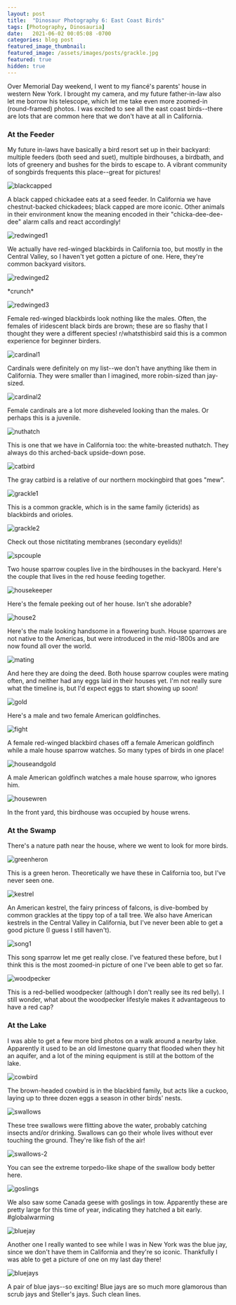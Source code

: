 ```yaml
---
layout: post
title:  "Dinosaur Photography 6: East Coast Birds"
tags: [Photography, Dinosauria]
date:   2021-06-02 00:05:08 -0700
categories: blog post
featured_image_thumbnail:
featured_image: /assets/images/posts/grackle.jpg
featured: true
hidden: true
---
```


Over Memorial Day weekend, I went to my fiancé's parents' house in western New York.  I brought my camera, and my future father-in-law also let me borrow his telescope, which let me take even more zoomed-in (round-framed) photos.  I was excited to see all the east coast birds--there are lots that are common here that we don't have at all in California.

### At the Feeder

My future in-laws have basically a bird resort set up in their backyard: multiple feeders (both seed and suet), multiple birdhouses, a birdbath, and lots of greenery and bushes for the birds to escape to.  A vibrant community of songbirds frequents this place--great for pictures!

![blackcapped](/assets/images/posts/blackcapped.jpg)

A black capped chickadee eats at a seed feeder.  In California we have chestnut-backed chickadees; black capped are more iconic.  Other animals in their environment know the meaning encoded in their "chicka-dee-dee-dee" alarm calls and react accordingly!

![redwinged1](/assets/images/posts/redwinged1.jpg)

We actually have red-winged blackbirds in California too, but mostly in the Central Valley, so I haven't yet gotten a picture of one.  Here, they're common backyard visitors.

![redwinged2](/assets/images/posts/redwinged2.jpg)

\*crunch\*

![redwinged3](/assets/images/posts/female-red.jpg)

Female red-winged blackbirds look nothing like the males.  Often, the females of iridescent black birds are brown; these are so flashy that I thought they were a different species!  r/whatsthisbird said this is a common experience for beginner birders.

![cardinal1](/assets/images/posts/cardinal1.jpg)

Cardinals were definitely on my list--we don't have anything like them in California.  They were smaller than I imagined, more robin-sized than jay-sized.

![cardinal2](/assets/images/posts/fcard.jpg)

Female cardinals are a lot more disheveled looking than the males.  Or perhaps this is a juvenile.

![nuthatch](/assets/images/posts/nuthatch-1.jpg)

This is one that we have in California too: the white-breasted nuthatch.  They always do this arched-back upside-down pose.

![catbird](/assets/images/posts/catbird.jpg)

The gray catbird is a relative of our northern mockingbird that goes "mew".

![grackle1](/assets/images/posts/grackle.jpg)

This is a common grackle, which is in the same family (icterids) as blackbirds and orioles.

![grackle2](/assets/images/posts/grackle-membranes.jpg)

Check out those nictitating membranes (secondary eyelids)!

![spcouple](/assets/images/posts/spcouple.jpg)

Two house sparrow couples live in the birdhouses in the backyard.  Here's the couple that lives in the red house feeding together.

![housekeeper](/assets/images/posts/housekeeper.jpg)

Here's the female peeking out of her house.  Isn't she adorable?

![house2](/assets/images/posts/house-2.jpg)

Here's the male looking handsome in a flowering bush.  House sparrows are not native to the Americas, but were introduced in the mid-1800s and are now found all over the world.

![mating](/assets/images/posts/mating.jpg)

And here they are doing the deed.  Both house sparrow couples were mating often, and neither had any eggs laid in their houses yet.  I'm not really sure what the timeline is, but I'd expect eggs to start showing up soon!

![gold](/assets/images/posts/gold-2.jpg)

Here's a male and two female American goldfinches.

![fight](/assets/images/posts/fight.jpg)

A female red-winged blackbird chases off a female American goldfinch while a male house sparrow watches.  So many types of birds in one place!

![houseandgold](/assets/images/posts/houseandgold.jpg)

A male American goldfinch watches a male house sparrow, who ignores him.

![housewren](/assets/images/posts/housewren-COLLAGE.jpg)

In the front yard, this birdhouse was occupied by house wrens.

### At the Swamp

There's a nature path near the house, where we went to look for more birds.

![greenheron](/assets/images/posts/greenheron.jpg)

This is a green heron.  Theoretically we have these in California too, but I've never seen one.

![kestrel](/assets/images/posts/kestrel.jpg)

An American kestrel, the fairy princess of falcons, is dive-bombed by common grackles at the tippy top of a tall tree.  We also have American kestrels in the Central Valley in California, but I've never been able to get a good picture (I guess I still haven't).

![song1](/assets/images/posts/song-1.jpg)

This song sparrow let me get really close.  I've featured these before, but I think this is the most zoomed-in picture of one I've been able to get so far.

![woodpecker](/assets/images/posts/woodpecker.jpg)

This is a red-bellied woodpecker (although I don't really see its red belly).  I still wonder, what about the woodpecker lifestyle makes it advantageous to have a red cap?

### At the Lake

I was able to get a few more bird photos on a walk around a nearby lake.  Apparently it used to be an old limestone quarry that flooded when they hit an aquifer, and a lot of the mining equipment is still at the bottom of the lake.

![cowbird](/assets/images/posts/cowbird.jpg)

The brown-headed cowbird is in the blackbird family, but acts like a cuckoo, laying up to three dozen eggs a season in other birds' nests.

![swallows](/assets/images/posts/swallows.jpg)

These tree swallows were flitting above the water, probably catching insects and/or drinking.  Swallows can go their whole lives without ever touching the ground.  They're like fish of the air!

![swallows-2](/assets/images/posts/swallows-2.jpg)

You can see the extreme torpedo-like shape of the swallow body better here.

![goslings](/assets/images/posts/gosling.jpg)

We also saw some Canada geese with goslings in tow.  Apparently these are pretty large for this time of year, indicating they hatched a bit early.  #globalwarming

![bluejay](/assets/images/posts/bluejay.jpg)

Another one I really wanted to see while I was in New York was the blue jay, since we don't have them in California and they're so iconic.  Thankfully I was able to get a picture of one on my last day there!

![bluejays](/assets/images/posts/bluejays.jpg)

A pair of blue jays--so exciting!  Blue jays are so much more glamorous than scrub jays and Steller's jays.  Such clean lines.